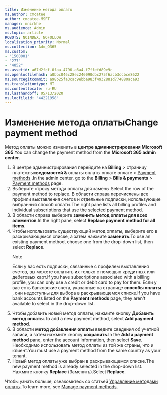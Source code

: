 ```yaml
---
title: Изменение метода оплаты
ms.author: cmcatee
author: cmcatee-MSFT
manager: mnirkhe
ms.audience: Admin
ms.topic: article
ROBOTS: NOINDEX, NOFOLLOW
localization_priority: Normal
ms.collection: Adm_O365
ms.custom:
- "1500001"
- "277"
- "4852"
ms.assetid: a67d2fcf-0faa-4796-a6a4-f7ffefd89e9c
ms.openlocfilehash: a0bbc046c28ec246090dbc275f6acb3ccbce8622
ms.sourcegitcommit: a98b25fa3cac9ebba983f4932881d774880aca93
ms.translationtype: MT
ms.contentlocale: ru-RU
ms.lasthandoff: 05/13/2020
ms.locfileid: "44221958"
---
```

# <a name="change-payment-method"></a><span data-ttu-id="56296-102">Изменение метода оплаты</span><span class="sxs-lookup"><span data-stu-id="56296-102">Change payment method</span></span>

<span data-ttu-id="56296-103">Метод оплаты можно изменить в **центре администрирования Microsoft 365**.</span><span class="sxs-lookup"><span data-stu-id="56296-103">You can change the payment method from the **Microsoft 365 admin center**.</span></span>
  
1. <span data-ttu-id="56296-104">В центре администрирования перейдите на **Billing**  >  страницу платежных**ведомостей &** оплаты оплаты оплате оплате  >  [Payment methods](https://go.microsoft.com/fwlink/p/?linkid=2018806) .</span><span class="sxs-lookup"><span data-stu-id="56296-104">In the admin center, go to the **Billing** > **Bills & payments** > [Payment methods](https://go.microsoft.com/fwlink/p/?linkid=2018806) page.</span></span>
2. <span data-ttu-id="56296-105">Выберите строку метода оплаты для замены.</span><span class="sxs-lookup"><span data-stu-id="56296-105">Select the row of the payment method to replace.</span></span> <span data-ttu-id="56296-106">В области справа перечислены все профили выставления счетов и отдельные подписки, использующие выбранный способ оплаты.</span><span class="sxs-lookup"><span data-stu-id="56296-106">The right pane lists all billing profiles and individual subscriptions that use the selected payment method.</span></span>
3. <span data-ttu-id="56296-107">В области справа выберите **заменить метод оплаты для всех элементов**.</span><span class="sxs-lookup"><span data-stu-id="56296-107">In the right pane, select **Replace payment method for all items**.</span></span>
4. <span data-ttu-id="56296-108">Чтобы использовать существующий метод оплаты, выберите его в раскрывающемся списке, а затем нажмите **заменить**.</span><span class="sxs-lookup"><span data-stu-id="56296-108">To use an existing payment method, choose one from the drop-down list, then select **Replace**.</span></span>
    > [!NOTE]
    > <span data-ttu-id="56296-109">Если у вас есть подписки, связанные с профилем выставления счетов, вы можете оплатить их только с помощью кредитных или дебетовых карт.</span><span class="sxs-lookup"><span data-stu-id="56296-109">If you have subscriptions associated with a billing profile, you can only use a credit or debit card to pay for them.</span></span> <span data-ttu-id="56296-110">Если у вас есть банковские счета, указанные на странице **способы оплаты** , они недоступны для выбора в раскрывающемся списке.</span><span class="sxs-lookup"><span data-stu-id="56296-110">If you have bank accounts listed on the **Payment methods** page, they aren't available to select in the drop-down list.</span></span>
5. <span data-ttu-id="56296-111">Чтобы добавить новый метод оплаты, нажмите кнопку **Добавить метод оплаты**.</span><span class="sxs-lookup"><span data-stu-id="56296-111">To add a new payment method, select **Add payment method**.</span></span>
6. <span data-ttu-id="56296-112">В области **метод добавления оплаты** введите сведения об учетной записи, а затем нажмите кнопку **сохранить**.</span><span class="sxs-lookup"><span data-stu-id="56296-112">In the **Add a payment method** pane, enter the account information, then select **Save**.</span></span> <span data-ttu-id="56296-113">Необходимо использовать метод оплаты из той же страны, что и клиент.</span><span class="sxs-lookup"><span data-stu-id="56296-113">You must use a payment method from the same country as your tenant.</span></span>
7. <span data-ttu-id="56296-114">Новый метод оплаты уже выбран в раскрывающемся списке.</span><span class="sxs-lookup"><span data-stu-id="56296-114">The new payment method is already selected in the drop-down list.</span></span> <span data-ttu-id="56296-115">Нажмите кнопку **Replace** (Заменить).</span><span class="sxs-lookup"><span data-stu-id="56296-115">Select **Replace**.</span></span>

<span data-ttu-id="56296-116">Чтобы узнать больше, ознакомьтесь со статьей [Управление методами оплаты](https://docs.microsoft.com/microsoft-365/commerce/billing-and-payments/manage-payment-methods).</span><span class="sxs-lookup"><span data-stu-id="56296-116">To learn more, see [Manage payment methods](https://docs.microsoft.com/microsoft-365/commerce/billing-and-payments/manage-payment-methods).</span></span>